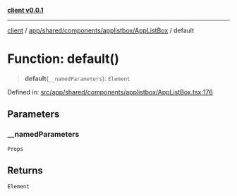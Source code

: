 [**client v0.0.1**](../../../../../../README.md)

***

[client](../../../../../../README.md) / [app/shared/components/applistbox/AppListBox](../README.md) / default

# Function: default()

> **default**(`__namedParameters`): `Element`

Defined in: [src/app/shared/components/applistbox/AppListBox.tsx:176](https://github.com/petelc/WMS/blob/0ba5e61a5ede3de744df1a5839724fa19a2a534f/client/src/app/shared/components/applistbox/AppListBox.tsx#L176)

## Parameters

### \_\_namedParameters

`Props`

## Returns

`Element`
